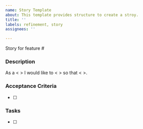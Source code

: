 ```yaml
---
name: Story Template
about: This template provides structure to create a stroy.
title: ''
labels: refinement, story
assignees: ''

---
```


Story for feature #

### Description
As a < > I would like to < > so that < >.

### Acceptance Criteria

- [ ] 

### Tasks

- [ ]
